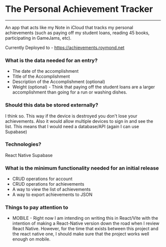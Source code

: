 # The Personal Achievement Tracker
---
An app that acts like my Note in iCloud that tracks my personal achievements (such as paying off my student loans, reading 45 books, participating in GameJams, etc).

Currently Deployed to - https://achievements.roymond.net

### What is the data needed for an entry?
- The date of the accomplishment
- Title of the Accomplishment
- Description of the Accomplishment (optional)
- Weight (optional) - Think that paying off the student loans are a larger accomplishment than going for a run or washing dishes.

### Should this data be stored externally?
I think so. This way if the device is destroyed you don't lose your achievements. Also it would allow multiple devices to sign in and see the list. This means that I would need a database/API (again I can use Supabase)

### Technologies?
React Native
Supabase

### What is the minimum functionality needed for an initial release
- CRUD operations for account
- CRUD operations for achievements
- A way to view the list of achievements
- A way to export achievements to JSON

### Things to pay attention to
- MOBILE - Right now I am intending on writing this in React/Vite with the intention of making a React-Native version down the road when I review React Native. However, for the time that exists between this project and the react native one, I should make sure that the project works well enough on mobile.
